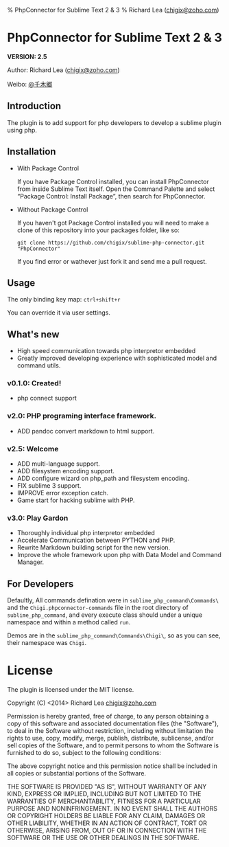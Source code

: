 % PhpConnector for Sublime Text 2 & 3
% Richard Lea (chigix@zoho.com)

# PhpConnector for Sublime Text 2 & 3

**VERSION: 2.5**

Author: Richard Lea (chigix@zoho.com)

Weibo: [\@千木郷](http://weibo.com/chigix)

## Introduction
The plugin is to add support for php developers to develop a sublime plugin using php.

## Installation

* With Package Control

	If you have Package Control installed, you can install PhpConnector from inside Sublime Text itself. Open the Command Palette and select “Package Control: Install Package”, then search for PhpConnector.

* Without Package Control

	If you haven't got Package Control installed you will need to make a clone of this repository into your packages folder, like so:

	`git clone https://github.com/chigix/sublime-php-connector.git "PhpConnector"`

	If you find error or wathever just fork it and send me a pull request.

## Usage

The only binding key map: `ctrl+shift+r`

You can override it via user settings.

## What's new

* High speed communication towards php interpretor embedded
* Greatly improved developing experience with sophisticated model and command utils.

### v0.1.0: Created!
- php connect support

### v2.0: PHP programing interface framework. 

* ADD pandoc convert markdown to html support.

### v2.5: Welcome

* ADD multi-language support.
* ADD filesystem encoding support.
* ADD configure wizard on php_path and filesystem encoding.
* FIX sublime 3 support.
* IMPROVE error exception catch.
* Game start for hacking sublime with PHP.

### v3.0: Play Gardon

* Thoroughly individual php interpretor embedded 
* Accelerate Communication between PYTHON and PHP.
* Rewrite Markdown building script for the new version.
* Improve the whole framework upon php with Data Model and Command Manager.

## For Developers

Defaultly, All commands defination were in `sublime_php_command\Commands\` and the `Chigi.phpconnector-commands` file in the root directory of `sublime_php_command`, and every execute class should under a unique namespace and within a method called `run`.

Demos are in the `sublime_php_command\Commands\Chigi\`, so as you can see, their namespace was `Chigi`.

# License
The plugin is licensed under the MIT license.


Copyright (C) <2014> Richard Lea <chigix@zoho.com>

Permission is hereby granted, free of charge, to any person obtaining a copy of this software and associated documentation files (the "Software"), to deal in the Software without restriction, including without limitation the rights to use, copy, modify, merge, publish, distribute, sublicense, and/or sell copies of the Software, and to permit persons to whom the Software is furnished to do so, subject to the following conditions:

The above copyright notice and this permission notice shall be included in all copies or substantial portions of the Software.

THE SOFTWARE IS PROVIDED "AS IS", WITHOUT WARRANTY OF ANY KIND, EXPRESS OR IMPLIED, INCLUDING BUT NOT LIMITED TO THE WARRANTIES OF MERCHANTABILITY, FITNESS FOR A PARTICULAR PURPOSE AND NONINFRINGEMENT. IN NO EVENT SHALL THE AUTHORS OR COPYRIGHT HOLDERS BE LIABLE FOR ANY CLAIM, DAMAGES OR OTHER LIABILITY, WHETHER IN AN ACTION OF CONTRACT, TORT OR OTHERWISE, ARISING FROM, OUT OF OR IN CONNECTION WITH THE SOFTWARE OR THE USE OR OTHER DEALINGS IN THE SOFTWARE.
